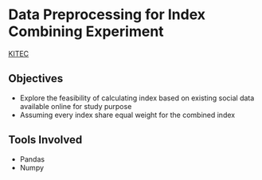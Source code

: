 # Data Preprocessing for Index Combining Experiment


 [KITEC](https://www.kitec.com.hk/eng/info_location.html) 

## Objectives


* Explore the feasibility of calculating index based on existing social data available online for study purpose 
* Assuming every index share equal weight for the combined index


## Tools Involved

* Pandas
* Numpy


